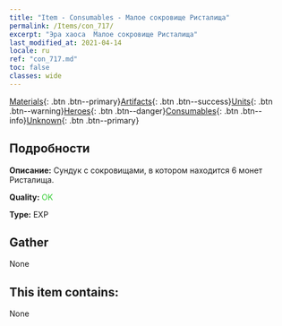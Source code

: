 ```yaml
---
title: "Item - Consumables - Малое сокровище Ристалища"
permalink: /Items/con_717/
excerpt: "Эра хаоса  Малое сокровище Ристалища"
last_modified_at: 2021-04-14
locale: ru
ref: "con_717.md"
toc: false
classes: wide
---
```

 [Materials](/ru/Items/){: .btn .btn--primary}[Artifacts](/ru/Items/Artifacts/){: .btn .btn--success}[Units](/ru/Items/Units/){: .btn .btn--warning}[Heroes](/ru/Items/Heroes/){: .btn .btn--danger}[Consumables](/ru/Items/Consumables/){: .btn .btn--info}[Unknown](/ru/Items/Unknown/){: .btn .btn--primary}

## Подробности
 **Описание:** Сундук с сокровищами, в котором находится 6 монет Ристалища.

 **Quality:** <span style="color: #32CD32">OK</span>

 **Type:** EXP

## Gather

  None

## This item contains:

  None

